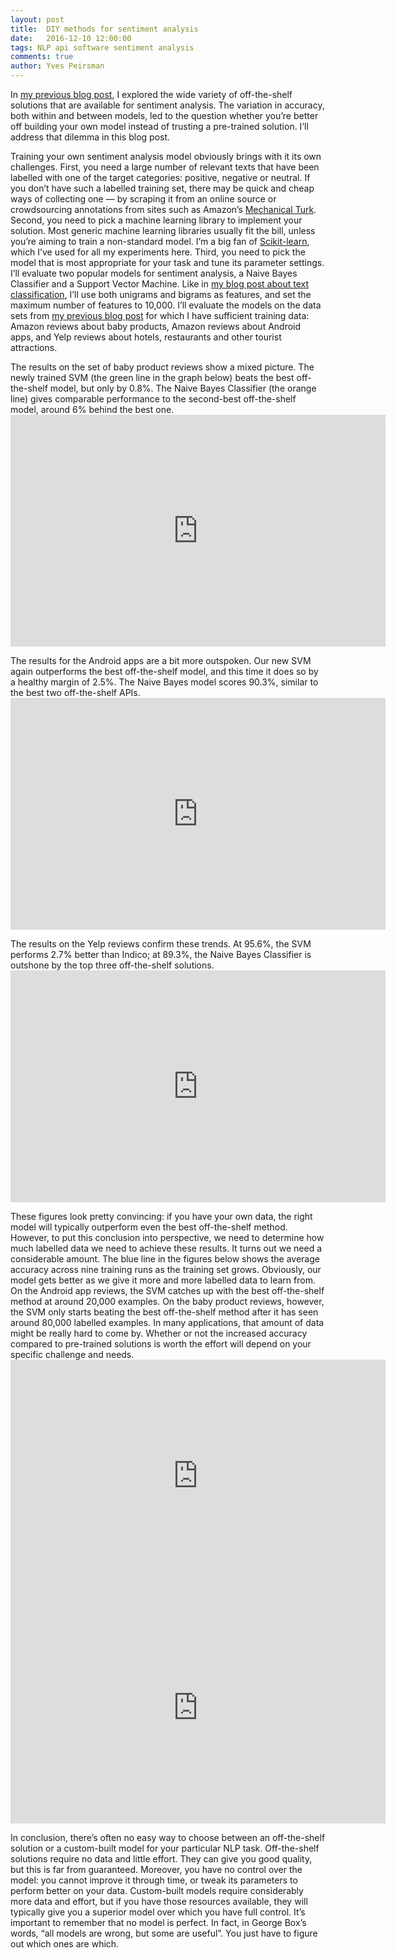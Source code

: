 ```yaml
---
layout: post
title:  DIY methods for sentiment analysis
date:   2016-12-10 12:00:00
tags: NLP api software sentiment analysis
comments: true
author: Yves Peirsman
---
```


<p class="first">
In <a href="http://nlp.yvespeirsman.be/blog/off-the-shelf-sentiment-analysis/">my previous blog post</a>, I explored the wide variety of off-the-shelf solutions that are available for sentiment analysis. The variation in accuracy, both within and between models, led to the question whether you’re better off building your own model instead of trusting a pre-trained solution. I’ll address that dilemma in this blog post.
</p>

<p>Training your own sentiment analysis model obviously brings with it its own challenges. First, 
you need a large number of relevant texts that have been labelled with one of the target categories: positive, negative or neutral. If you don’t have such a labelled training set, there may be quick and cheap ways of collecting one &mdash; by scraping it from an online source or crowdsourcing annotations from sites such as Amazon’s <a href="https://www.mturk.com/mturk/welcome">Mechanical Turk</a>. Second, you need to pick a machine learning library to implement your solution. Most generic machine learning libraries usually fit the bill, unless you’re aiming to train a non-standard model. I’m a big fan of <a href="http://scikit-learn.org/">Scikit-learn</a>, which I’ve used for all my experiments here. Third, you need to pick the model that is most appropriate for your task and tune its parameter settings. I’ll evaluate two popular models for sentiment analysis, a Naive Bayes Classifier and a Support Vector Machine. Like in <a href="http://nlp.yvespeirsman.be/blog/simple-text-classification/">my blog post about text classification</a>, I’ll use both unigrams and bigrams as features, and set the maximum number of features to 10,000. I’ll evaluate the models on the data sets from <a href="http://nlp.yvespeirsman.be/blog/off-the-shelf-sentiment-analysis/">my previous blog post</a> for which I have sufficient training data: Amazon reviews about baby products, Amazon reviews about Android apps, and Yelp reviews about hotels, restaurants and other tourist attractions. 
</p>

<p>
The results on the set of baby product reviews show a mixed picture. The newly trained SVM (the green line in the graph below) beats the best off-the-shelf model, but only by 0.8%. The Naive Bayes Classifier (the orange line) gives comparable performance to the second-best off-the-shelf model, around 6% behind the best one.  

<iframe width="600" height="371" seamless frameborder="0" scrolling="no" src="https://docs.google.com/spreadsheets/d/1c7x9AbxqYblyerp5vC7tMsdzTvDyYbNIJ5h3Oduuduc/pubchart?oid=1783830508&format=interactive"></iframe>
</p>

<p>
The results for the Android apps are a bit more outspoken. Our new SVM again outperforms the best off-the-shelf model, and this time it does so by a healthy margin of 2.5%. The Naive Bayes model scores 90.3%, similar to the best two off-the-shelf APIs.

<iframe width="600" height="371" seamless frameborder="0" scrolling="no" src="https://docs.google.com/spreadsheets/d/1c7x9AbxqYblyerp5vC7tMsdzTvDyYbNIJ5h3Oduuduc/pubchart?oid=1100154712&format=interactive"></iframe>
</p>

<p>
The results on the Yelp reviews confirm these trends. At 95.6%, the SVM performs 2.7% better than Indico; at 89.3%, the Naive Bayes Classifier is outshone by the top three off-the-shelf solutions.

<iframe width="600" height="371" seamless frameborder="0" scrolling="no" src="https://docs.google.com/spreadsheets/d/1c7x9AbxqYblyerp5vC7tMsdzTvDyYbNIJ5h3Oduuduc/pubchart?oid=1397300606&format=interactive"></iframe>
</p>

<p>
These figures look pretty convincing: if you have your own data, the right model will typically outperform even the best off-the-shelf method. However, to put this conclusion into perspective, we need to determine how much labelled data we need to achieve these results. It turns out we need a considerable amount. The blue line in the figures below shows the average accuracy across nine training runs as the training set grows. Obviously, our model gets better as we give it more and more labelled data to learn from. On the Android app reviews, the SVM catches up with the best off-the-shelf method at around 20,000 examples. On the baby product reviews, however, the SVM only starts beating the best off-the-shelf method after it has seen around 80,000 labelled examples. In many applications, that amount of data might be really hard to come by. Whether or not the increased accuracy compared to pre-trained solutions is worth the effort will depend on your specific challenge and needs.

<iframe width="600" height="371" seamless frameborder="0" scrolling="no" src="https://docs.google.com/spreadsheets/d/1c7x9AbxqYblyerp5vC7tMsdzTvDyYbNIJ5h3Oduuduc/pubchart?oid=223762019&format=interactive"></iframe>

<iframe width="600" height="371" seamless frameborder="0" scrolling="no" src="https://docs.google.com/spreadsheets/d/1c7x9AbxqYblyerp5vC7tMsdzTvDyYbNIJ5h3Oduuduc/pubchart?oid=1382234680&format=interactive"></iframe>
</p>

<p>In conclusion, there’s often no easy way to choose between an off-the-shelf solution or a custom-built model for your particular NLP task. Off-the-shelf solutions require no data and little effort. They can give you good quality, but this is far from guaranteed. Moreover, you have no control over the model: you cannot improve it through time, or tweak its parameters to perform better on your data. Custom-built models require considerably more data and effort, but if you have those resources available, they will typically give you a superior model over which you have full control. It’s important to remember that no model is perfect. In fact, in George Box’s words, “all models are wrong, but some are useful”. You just have to figure out which ones are which.
</p>
